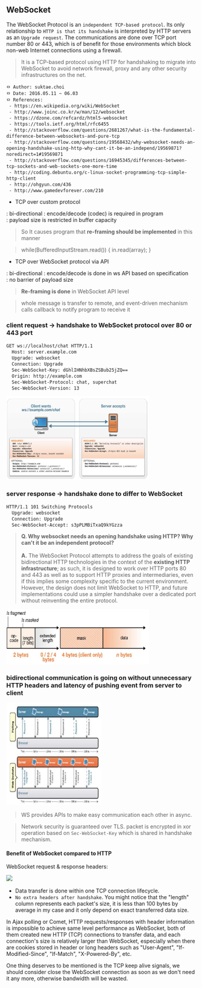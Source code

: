 ## WebSocket
The WebSocket Protocol is an `independent TCP-based protocol`. Its only relationship to `HTTP is that its handshake` is interpreted by HTTP servers as an `Upgrade request`. The communications are done over TCP port number 80 or 443, which is of benefit for those environments which block non-web Internet connections using a firewall.

> It is a TCP-based protocol using HTTP for handshaking to migrate into WebSocket to avoid network firewall, proxy and any other security infrastructures on the net.

```
ㅁ Author: suktae.choi
ㅁ Date: 2016.05.11 ~ 06.03
ㅁ References:
 - https://en.wikipedia.org/wiki/WebSocket
 - http://www.joinc.co.kr/w/man/12/websocket
 - https://dzone.com/refcardz/html5-websocket
 - https://tools.ietf.org/html/rfc6455
 - http://stackoverflow.com/questions/2681267/what-is-the-fundamental-difference-between-websockets-and-pure-tcp
 - http://stackoverflow.com/questions/19568432/why-websocket-needs-an-opening-handshake-using-http-why-cant-it-be-an-independ/19569871?noredirect=1#19569871
 - http://stackoverflow.com/questions/16945345/differences-between-tcp-sockets-and-web-sockets-one-more-time
 - http://coding.debuntu.org/c-linux-socket-programming-tcp-simple-http-client
 - http://ohgyun.com/436
 - http://www.gamedevforever.com/210
```

 - TCP over custom protocol

 : bi-directional
 : encode/decode (codec) is required in program <br>
 : payload size is restricted in buffer capacity <br>

 > So It causes program that **re-framing should be implemented** in this manner

 > while(BufferedInputStream.read()) { in.read(array); }

 - TCP over WebSocket protocol via API

 : bi-directional
 : encode/decode is done in ws API based on specification<br>
 : no barrier of payload size

 > **Re-framing is done** in WebSocket API level

 > whole message is transfer to remote, and event-driven mechanism calls callback to notify program to receive it

### client request -> handshake to WebSocket protocol over 80 or 443 port

```
GET ws://localhost/chat HTTP/1.1
  Host: server.example.com
  Upgrade: websocket
  Connection: Upgrade
  Sec-WebSocket-Key: dGhlIHNhbXBsZSBub25jZQ==
  Origin: http://example.com
  Sec-WebSocket-Protocol: chat, superchat
  Sec-WebSocket-Version: 13
```

<img src="https://github.com/agongi/study/blob/master/websocket/images/Screen%20Shot%202016-05-11%20at%2001.17.49.png" width="75%">

### server response -> handshake done to differ to WebSocket

```
HTTP/1.1 101 Switching Protocols
  Upgrade: websocket
  Connection: Upgrade
  Sec-WebSocket-Accept: s3pPLMBiTxaQ9kYGzza
```

> **Q. Why websocket needs an opening handshake using HTTP? Why can't it be an independent protocol?** <br><br>
**A.** The WebSocket Protocol attempts to address the goals of existing bidirectional HTTP technologies in the context of the **existing HTTP infrastructure**; as such, it is designed to work over HTTP ports 80 and 443 as well as to support HTTP proxies and intermediaries, even if this implies some complexity specific to the current environment. However, the design does not limit WebSocket to HTTP, and future implementations could use a simpler handshake over a dedicated port without reinventing the entire protocol.

<img src="https://github.com/agongi/study/blob/master/websocket/images/Screen%20Shot%202016-05-11%20at%2001.30.34.png" width="75%">

### bidirectional communication is going on without unnecessary HTTP headers and latency of pushing event from server to client

<img src="https://github.com/agongi/study/blob/master/websocket/images/Screen%20Shot%202016-05-11%20at%2001.30.49.png" width="50%">

> WS provides APIs to make easy communication each other in async.

> Network security is guaranteed over TLS. packet is encrypted in xor operation based on `Sec-WebSocket-Key` which is shared in handshake mechanism.

#### Benefit of WebSocket compared to HTTP

WebSocket request & response headers:

<img src="https://github.com/agongi/study/blob/master/websocket/images/Screen%20Shot%202016-05-11%20at%2001.17.50.png" width="75%">

 - Data transfer is done within one TCP connection lifecycle.
 - `No extra headers after handshake`. You might notice that the "length" column represents each packet's size, it is less than 100 bytes by average in my case and it only depend on exact transferred data size.

In Ajax polling or Comet, HTTP requests/responses with header information is impossible to achieve same level performance as WebSocket, both of them created new HTTP (TCP) connections to transfer data, and each connection's size is relatively larger than WebSocket, especially when there are cookies stored in header or long headers such as "User-Agent", "If-Modified-Since", "If-Match", "X-Powered-By", etc.

One thing deserves to be mentioned is the TCP keep alive signals, we should consider close the WebSocket connection as soon as we don't need it any more, otherwise bandwidth will be wasted.
